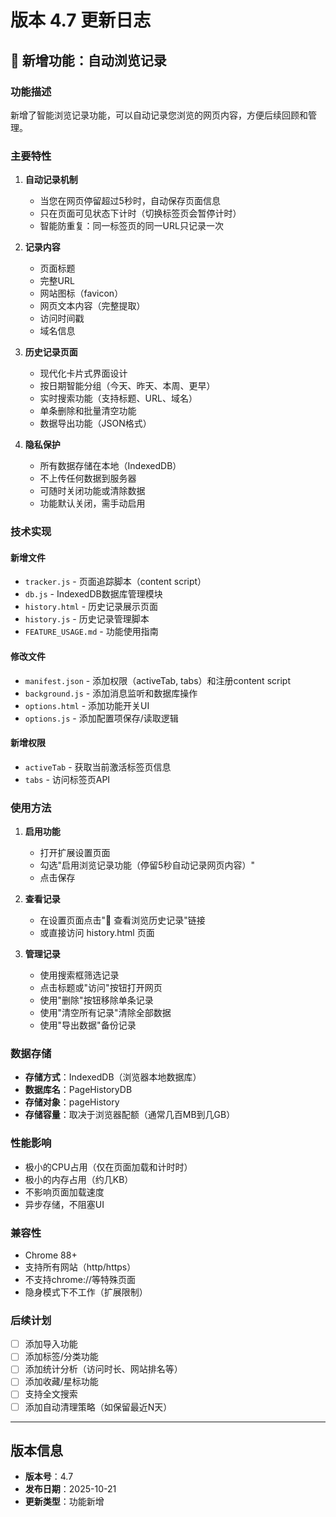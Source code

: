 # 版本 4.7 更新日志

## 🎉 新增功能：自动浏览记录

### 功能描述
新增了智能浏览记录功能，可以自动记录您浏览的网页内容，方便后续回顾和管理。

### 主要特性

1. **自动记录机制**
   - 当您在网页停留超过5秒时，自动保存页面信息
   - 只在页面可见状态下计时（切换标签页会暂停计时）
   - 智能防重复：同一标签页的同一URL只记录一次

2. **记录内容**
   - 页面标题
   - 完整URL
   - 网站图标（favicon）
   - 网页文本内容（完整提取）
   - 访问时间戳
   - 域名信息

3. **历史记录页面**
   - 现代化卡片式界面设计
   - 按日期智能分组（今天、昨天、本周、更早）
   - 实时搜索功能（支持标题、URL、域名）
   - 单条删除和批量清空功能
   - 数据导出功能（JSON格式）

4. **隐私保护**
   - 所有数据存储在本地（IndexedDB）
   - 不上传任何数据到服务器
   - 可随时关闭功能或清除数据
   - 功能默认关闭，需手动启用

### 技术实现

#### 新增文件
- `tracker.js` - 页面追踪脚本（content script）
- `db.js` - IndexedDB数据库管理模块
- `history.html` - 历史记录展示页面
- `history.js` - 历史记录管理脚本
- `FEATURE_USAGE.md` - 功能使用指南

#### 修改文件
- `manifest.json` - 添加权限（activeTab, tabs）和注册content script
- `background.js` - 添加消息监听和数据库操作
- `options.html` - 添加功能开关UI
- `options.js` - 添加配置项保存/读取逻辑

#### 新增权限
- `activeTab` - 获取当前激活标签页信息
- `tabs` - 访问标签页API

### 使用方法

1. **启用功能**
   - 打开扩展设置页面
   - 勾选"启用浏览记录功能（停留5秒自动记录网页内容）"
   - 点击保存

2. **查看记录**
   - 在设置页面点击"📖 查看浏览历史记录"链接
   - 或直接访问 history.html 页面

3. **管理记录**
   - 使用搜索框筛选记录
   - 点击标题或"访问"按钮打开网页
   - 使用"删除"按钮移除单条记录
   - 使用"清空所有记录"清除全部数据
   - 使用"导出数据"备份记录

### 数据存储

- **存储方式**：IndexedDB（浏览器本地数据库）
- **数据库名**：PageHistoryDB
- **存储对象**：pageHistory
- **存储容量**：取决于浏览器配额（通常几百MB到几GB）

### 性能影响

- 极小的CPU占用（仅在页面加载和计时时）
- 极小的内存占用（约几KB）
- 不影响页面加载速度
- 异步存储，不阻塞UI

### 兼容性

- Chrome 88+
- 支持所有网站（http/https）
- 不支持chrome://等特殊页面
- 隐身模式下不工作（扩展限制）

### 后续计划

- [ ] 添加导入功能
- [ ] 添加标签/分类功能
- [ ] 添加统计分析（访问时长、网站排名等）
- [ ] 添加收藏/星标功能
- [ ] 支持全文搜索
- [ ] 添加自动清理策略（如保留最近N天）

---

## 版本信息

- **版本号**：4.7
- **发布日期**：2025-10-21
- **更新类型**：功能新增

